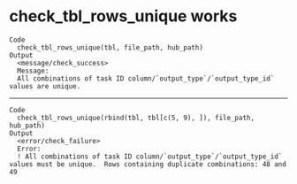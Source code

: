 # check_tbl_rows_unique works

    Code
      check_tbl_rows_unique(tbl, file_path, hub_path)
    Output
      <message/check_success>
      Message:
      All combinations of task ID column/`output_type`/`output_type_id` values are unique.

---

    Code
      check_tbl_rows_unique(rbind(tbl, tbl[c(5, 9), ]), file_path, hub_path)
    Output
      <error/check_failure>
      Error:
      ! All combinations of task ID column/`output_type`/`output_type_id` values must be unique.  Rows containing duplicate combinations: 48 and 49

